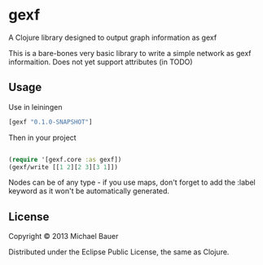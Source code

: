 # gexf

A Clojure library designed to output graph information as gexf

This is a bare-bones very basic library to write a simple network as gexf
informaition. Does not yet support attributes (in TODO)

## Usage

Use in leiningen

```clojure
[gexf "0.1.0-SNAPSHOT"]
```

Then in your project
```clojure

(require '[gexf.core :as gexf])
(gexf/write [[1 2][2 3][3 1]])
```

Nodes can be of any type - if you use maps, don't forget to add the :label
keyword as it won't be automatically generated.

## License

Copyright © 2013 Michael Bauer

Distributed under the Eclipse Public License, the same as Clojure.
